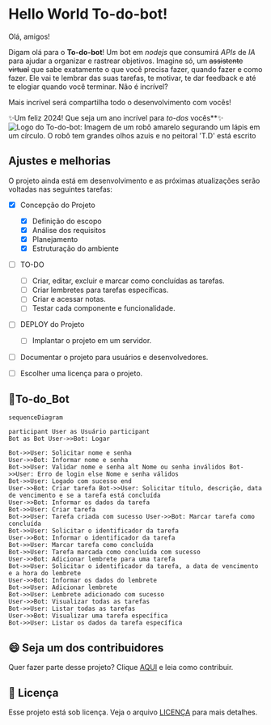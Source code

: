 # Hello World To-do-bot!

Olá, amigos!

Digam olá para o **To-do-bot**! Um bot em *nodejs* que consumirá *APIs* de *IA* para ajudar a organizar e rastrear objetivos. Imagine só, um ~~assistente virtual~~ que sabe exatamente o que você precisa fazer, quando fazer e como fazer. Ele vai te lembrar das suas tarefas, te motivar, te dar feedback e até te elogiar quando você terminar. Não é incrível?

Mais incrível será compartilha todo o desenvolvimento com vocês! 

✨Um feliz 2024!
Que seja um ano incrível para *to-dos* vocês**✨
![Logo do To-do-bot: Imagem de um robô amarelo segurando um lápis em um círculo. O robô tem grandes olhos azuis e no peitoral 'T.D' está escrito](https://th.bing.com/th/id/OIG.7WoXJNWmjG3z1zSIJuRk?pid=ImgGn)


## Ajustes e melhorias
  

O projeto ainda está em desenvolvimento e as próximas atualizações serão voltadas nas seguintes tarefas:

  

 - [x] Concepção do Projeto
	 - [x] Definição do escopo
	 - [x] Análise dos requisitos
	 - [x] Planejamento
	 - [x] Estruturação do ambiente 
 
 - [ ] TO-DO
	 - [ ] Criar, editar, excluir e marcar como concluídas as tarefas.
	- [ ] Criar lembretes para tarefas específicas.
	- [ ] Criar e acessar notas.
	- [ ] Testar cada componente e funcionalidade.

  - [ ] DEPLOY do Projeto
	 - [ ] Implantar o projeto em um servidor.

 - [ ] Documentar o projeto para usuários e desenvolvedores.

 - [ ] Escolher uma licença para o projeto.

 
  ## 💭To-do_Bot

```mermaid
sequenceDiagram

participant User as Usuário participant 
Bot as Bot User->>Bot: Logar 

Bot->>User: Solicitar nome e senha 
User->>Bot: Informar nome e senha 
Bot->>User: Validar nome e senha alt Nome ou senha inválidos Bot->>User: Erro de login else Nome e senha válidos 
Bot->>User: Logado com sucesso end 
User->>Bot: Criar tarefa Bot->>User: Solicitar título, descrição, data de vencimento e se a tarefa está concluída 
User->>Bot: Informar os dados da tarefa 
Bot->>User: Criar tarefa 
Bot->>User: Tarefa criada com sucesso User->>Bot: Marcar tarefa como concluída 
Bot->>User: Solicitar o identificador da tarefa 
User->>Bot: Informar o identificador da tarefa 
Bot->>User: Marcar tarefa como concluída 
Bot->>User: Tarefa marcada como concluída com sucesso 
User->>Bot: Adicionar lembrete para uma tarefa 
Bot->>User: Solicitar o identificador da tarefa, a data de vencimento e a hora do lembrete 
User->>Bot: Informar os dados do lembrete 
Bot->>User: Adicionar lembrete 
Bot->>User: Lembrete adicionado com sucesso 
User->>Bot: Visualizar todas as tarefas 
Bot->>User: Listar todas as tarefas 
User->>Bot: Visualizar uma tarefa específica 
Bot->>User: Listar os dados da tarefa específica
```

<!-- ## 📫 Contribuindo para <nome_do_projeto>

  

Para contribuir com **To-Do-Bot**, siga estas etapas:
 

1. Bifurque este repositório.

2. Crie um branch: `git checkout -b <nome_branch>`.

3. Faça suas alterações e confirme-as: `git commit -m '<mensagem_commit>'`

4. Envie para o branch original: `git push origin <nome_do_projeto> / <local>`

5. Crie a solicitação de pull.



Como alternativa, consulte a documentação do GitHub em [como criar uma solicitação pull](https://help.github.com/en/github/collaborating-with-issues-and-pull-requests/creating-a-pull-request).
 -->
  
## 😄 Seja um dos contribuidores
 

Quer fazer parte desse projeto? Clique [AQUI](CONTRIBUTING.md) e leia como contribuir.

  

## 📝 Licença

  

Esse projeto está sob licença. Veja o arquivo [LICENÇA](LICENSE.md) para mais detalhes.
